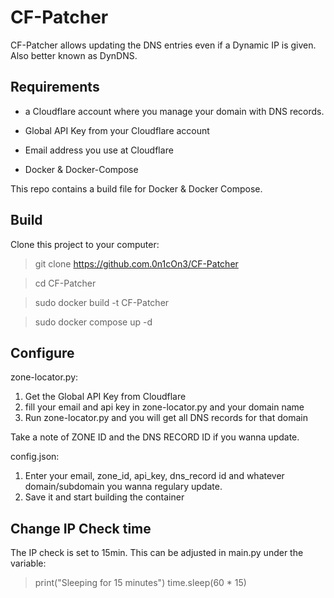 # CF-Patcher

CF-Patcher allows updating the DNS entries even if a Dynamic IP is given. 
Also better known as DynDNS.

## Requirements

- a Cloudflare account where you manage your domain with DNS records.

- Global API Key from your Cloudflare account

- Email address you use at Cloudflare

- Docker & Docker-Compose

This repo contains a build file for Docker & Docker Compose.

## Build

Clone this project to your computer:

> git clone https://github.com.0n1cOn3/CF-Patcher

> cd CF-Patcher

> sudo docker build -t CF-Patcher

> sudo docker compose up -d

## Configure

zone-locator.py:
1. Get the Global API Key from Cloudflare 
2. fill your email and api key in zone-locator.py and your domain name 
3. Run zone-locator.py and you will get all DNS records for that domain

Take a note of ZONE ID and the DNS RECORD ID if you wanna update.

config.json:
1. Enter your email, zone_id, api_key, dns_record id and whatever domain/subdomain you wanna regulary update.
2. Save it and start building the container

## Change IP Check time

The IP check is set to 15min. 
This can be adjusted in main.py under the variable:

> print("Sleeping for 15 minutes")
> time.sleep(60 * 15)
